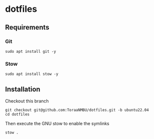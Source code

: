 # dotfiles


## Requirements

### Git

```
sudo apt install git -y
```

### Stow
```
sudo apt install stow -y
```

## Installation

Checkout this branch 


```
git checkout git@github.com:ToraaNMBU/dotfiles.git -b ubuntu22.04
cd dotfiles
```

Then execute the GNU stow to enable the symlinks
```
stow . 
```

